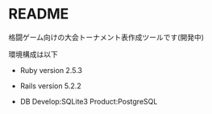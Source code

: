 # README

格闘ゲーム向けの大会トーナメント表作成ツールです(開発中)

環境構成は以下
* Ruby version
2.5.3

* Rails version
5.2.2

* DB
Develop:SQLite3
Product:PostgreSQL
